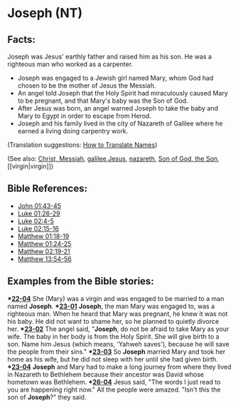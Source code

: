 # Joseph (NT) #

## Facts: ##

Joseph was Jesus' earthly father and raised him as his son. He was a righteous man who worked as a carpenter.

* Joseph was engaged to a Jewish girl named Mary, whom God had chosen to be the mother of Jesus the Messiah.
* An angel told Joseph that the Holy Spirit had miraculously caused Mary to be pregnant, and that Mary's baby was the Son of God.
* After Jesus was born, an angel warned Joseph to take the baby and Mary to Egypt in order to escape from Herod.
* Joseph and his family lived in the city of Nazareth of Galilee where he earned a living doing carpentry work.

(Translation suggestions: [How to Translate Names](https://git.door43.org/Door43/en-ta-translate-vol1/src/master/content/translate_names.md))

(See also: [Christ, Messiah](../kt/christ.md), [galilee](../other/galilee.md),[Jesus](../kt/jesus.md),  [nazareth](../other/nazareth.md), [Son of God, the Son](../kt/sonofgod.md), [[virgin|virgin]])

## Bible References: ##

* [John 01:43-45](https://door43.org/en/bible/notes/jhn/01/43)
* [Luke 01:26-29](https://door43.org/en/bible/notes/luk/01/26)
* [Luke 02:4-5](https://door43.org/en/bible/notes/luk/02/04)
* [Luke 02:15-16](https://door43.org/en/bible/notes/luk/02/15)
* [Matthew 01:18-19](https://door43.org/en/bible/notes/mat/01/18)
* [Matthew 01:24-25](https://door43.org/en/bible/notes/mat/01/24)
* [Matthew 02:19-21](https://door43.org/en/bible/notes/mat/02/19)
* [Matthew 13:54-56](https://door43.org/en/bible/notes/mat/13/54)

## Examples from the Bible stories: ##

  __*[22-04](https://door43.org/en/obs/notes/frames/22-04)__ She (Mary) was a virgin and was engaged to be married to a man named __Joseph__.
  __*[23-01](https://door43.org/en/obs/notes/frames/23-01)__ __Joseph__, the man Mary was engaged to, was a righteous man. When he heard that Mary was pregnant, he knew it was not his baby. He did not want to shame her, so he planned to quietly divorce her.
  __*[23-02](https://door43.org/en/obs/notes/frames/23-02)__ The angel said, "__Joseph__, do not be afraid to take Mary as your wife. The baby in her body is from the Holy Spirit. She will give birth to a son. Name him Jesus (which means, 'Yahweh saves'), because he will save the people from their sins."
  __*[23-03](https://door43.org/en/obs/notes/frames/23-03)__ So __Joseph__ married Mary and took her home as his wife, but he did not sleep with her until she had given birth.
  __*[23-04](https://door43.org/en/obs/notes/frames/23-04)__ __Joseph__ and Mary had to make a long journey from where they lived in Nazareth to Bethlehem because their ancestor was David whose hometown was Bethlehem.
  __*[26-04](https://door43.org/en/obs/notes/frames/26-04)__ Jesus said, "The words I just read to you are happening right now." All the people were amazed. "Isn't this the son of __Joseph__?" they said.


